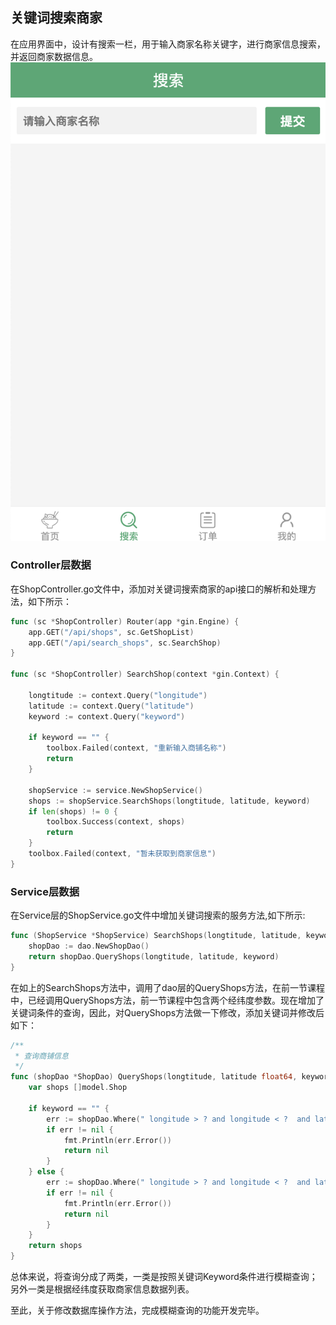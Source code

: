 ## 关键词搜索商家

在应用界面中，设计有搜索一栏，用于输入商家名称关键字，进行商家信息搜索，并返回商家数据信息。
![关键词搜索商家](./img/WX20191209-105530@2x.png)

### Controller层数据
在ShopController.go文件中，添加对关键词搜索商家的api接口的解析和处理方法，如下所示：
```go
func (sc *ShopController) Router(app *gin.Engine) {
	app.GET("/api/shops", sc.GetShopList)
	app.GET("/api/search_shops", sc.SearchShop)
}

func (sc *ShopController) SearchShop(context *gin.Context) {

	longtitude := context.Query("longitude")
	latitude := context.Query("latitude")
	keyword := context.Query("keyword")

	if keyword == "" {
		toolbox.Failed(context, "重新输入商铺名称")
		return
	}

	shopService := service.NewShopService()
	shops := shopService.SearchShops(longtitude, latitude, keyword)
	if len(shops) != 0 {
		toolbox.Success(context, shops)
		return
	}
	toolbox.Failed(context, "暂未获取到商家信息")
}
```

### Service层数据
在Service层的ShopService.go文件中增加关键词搜索的服务方法,如下所示:
```go
func (ShopService *ShopService) SearchShops(longtitude, latitude, keyword string) []model.Shop {
	shopDao := dao.NewShopDao()
	return shopDao.QueryShops(longtitude, latitude, keyword)
}
```

在如上的SearchShops方法中，调用了dao层的QueryShops方法，在前一节课程中，已经调用QueryShops方法，前一节课程中包含两个经纬度参数。现在增加了关键词条件的查询，因此，对QueryShops方法做一下修改，添加关键词并修改后如下：
```go
/**
 * 查询商铺信息
 */
func (shopDao *ShopDao) QueryShops(longtitude, latitude float64, keyword string) []model.Shop {
	var shops []model.Shop

	if keyword == "" {
		err := shopDao.Where(" longitude > ? and longitude < ?  and latitude > ? and latitude < ? and status = 1", longtitude-DEFAULT_RNAGE, longtitude+DEFAULT_RNAGE, latitude-DEFAULT_RNAGE, latitude+DEFAULT_RNAGE).Find(&shops)
		if err != nil {
			fmt.Println(err.Error())
			return nil
		}
	} else {
		err := shopDao.Where(" longitude > ? and longitude < ?  and latitude > ? and latitude < ?  and name like ? and status = 1", longtitude-DEFAULT_RNAGE, longtitude+DEFAULT_RNAGE, latitude-DEFAULT_RNAGE, latitude+DEFAULT_RNAGE, keyword).Find(&shops)
		if err != nil {
			fmt.Println(err.Error())
			return nil
		}
	}
	return shops
}
```

总体来说，将查询分成了两类，一类是按照关键词Keyword条件进行模糊查询；另外一类是根据经纬度获取商家信息数据列表。

至此，关于修改数据库操作方法，完成模糊查询的功能开发完毕。
